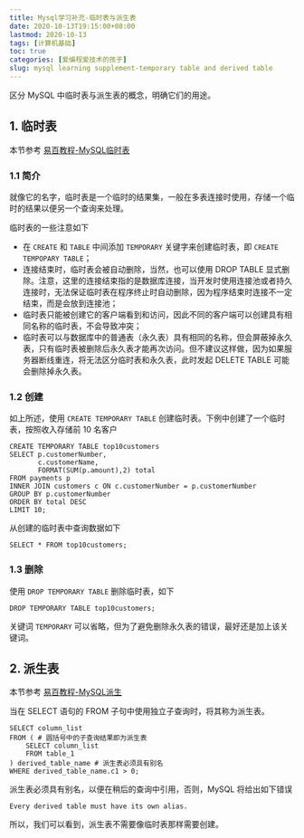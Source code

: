 ```yaml
---
title: Mysql学习补充-临时表与派生表
date: 2020-10-13T19:15:00+08:00
lastmod: 2020-10-13
tags: [计算机基础]
toc: true
categories: [爱编程爱技术的孩子]
slug: mysql learning supplement-temporary table and derived table 
---
```


区分 MySQL 中临时表与派生表的概念，明确它们的用途。

<!--more-->

## 1. 临时表

本节参考 [易百教程-MySQL临时表](https://www.yiibai.com/mysql/temporary-table.html)

### 1.1 简介

就像它的名字，临时表是一个临时的结果集，一般在多表连接时使用，存储一个临时的结果以便另一个查询来处理。

临时表的一些注意如下

- 在 `CREATE` 和 `TABLE` 中间添加 `TEMPORARY` 关键字来创建临时表，即 `CREATE TEMPOPARY TABLE`；
- 连接结束时，临时表会被自动删除，当然，也可以使用 DROP TABLE 显式删除。注意，这里的连接结束指的是数据库连接，当开发时使用连接池或者持久连接时，无法保证临时表在程序终止时自动删除，因为程序结束时连接不一定结束，而是会放到连接池；
- 临时表只能被创建它的客户端看到和访问，因此不同的客户端可以创建具有相同名称的临时表，不会导致冲突；
- 临时表可以与数据库中的普通表（永久表）具有相同的名称，但会屏蔽掉永久表，只有临时表被删除后永久表才能再次访问。但不建议这样做，因为如果服务器断线重连，将无法区分临时表和永久表，此时发起 DELETE TABLE 可能会删除掉永久表。

### 1.2 创建

如上所述，使用 `CREATE TEMPORARY TABLE` 创建临时表。下例中创建了一个临时表，按照收入存储前 10 名客户

```mysql
CREATE TEMPORARY TABLE top10customers
SELECT p.customerNumber, 
       c.customerName, 
       FORMAT(SUM(p.amount),2) total
FROM payments p
INNER JOIN customers c ON c.customerNumber = p.customerNumber
GROUP BY p.customerNumber
ORDER BY total DESC
LIMIT 10;
```

从创建的临时表中查询数据如下

```mysql
SELECT * FROM top10customers;
```

### 1.3 删除

使用 `DROP TEMPORARY TABLE` 删除临时表，如下

```mysql
DROP TEMPORARY TABLE top10customers;
```

关键词 `TEMPORARY` 可以省略，但为了避免删除永久表的错误，最好还是加上该关键词。

## 2. 派生表

本节参考 [易百教程-MySQL派生](https://www.yiibai.com/mysql/derived-table.html)

当在 SELECT 语句的 FROM 子句中使用独立子查询时，将其称为派生表。

```mysql
SELECT column_list
FROM ( # 圆括号中的子查询结果即为派生表
	SELECT column_list
    FROM table_1
) derived_table_name # 派生表必须具有别名
WHERE derived_table_name.c1 > 0;
```

派生表必须具有别名，以便在稍后的查询中引用，否则，MySQL 将给出如下错误

```mysql
Every derived table must have its own alias.
```

所以，我们可以看到，派生表不需要像临时表那样需要创建。